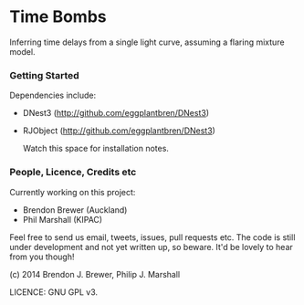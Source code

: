 Time Bombs
==========

Inferring time delays from a single light curve, assuming a flaring mixture model. 

### Getting Started

Dependencies include:

* DNest3 (http://github.com/eggplantbren/DNest3)
* RJObject (http://github.com/eggplantbren/DNest3)

    Watch this space for installation notes.

### People, Licence, Credits etc

Currently working on this project:

* Brendon Brewer (Auckland)
* Phil Marshall (KIPAC)

Feel free to send us email, tweets, issues, pull requests etc. The code is still under development and not yet written up, so beware. It'd be lovely to hear from you though! 

(c) 2014 Brendon J. Brewer, Philip J. Marshall

LICENCE: GNU GPL v3.

